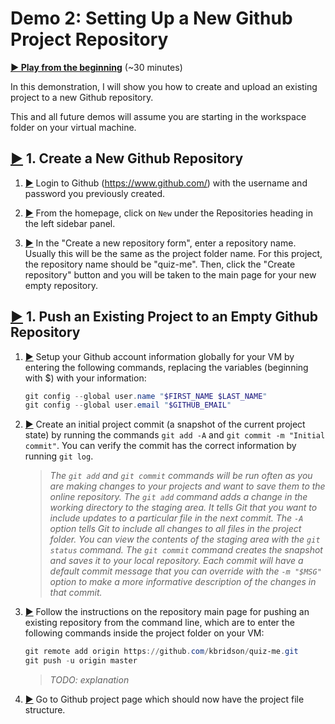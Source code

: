 # Demo 2: Setting Up a New Github Project Repository

[**▶️ Play from the beginning**](https://www.youtube.com/watch?v=EkAeZrr_5gk&list=PL0s90BggiDzyveaaQjXBYOAkLpTxk_pTo&index=2&t=0s) (~30 minutes)

In this demonstration, I will show you how to create and upload an existing project to a new Github repository.

This and all future demos will assume you are starting in the workspace folder on your virtual machine.

## [▶️](https://www.youtube.com/watch?v=EkAeZrr_5gk&list=PL0s90BggiDzyveaaQjXBYOAkLpTxk_pTo&index=2&t=1m30s) 1. Create a New Github Repository

1. [▶️](https://www.youtube.com/watch?v=EkAeZrr_5gk&list=PL0s90BggiDzyveaaQjXBYOAkLpTxk_pTo&index=2&t=1m33s) Login to Github (<https://www.github.com/>) with the username and password you previously created.

1. [▶️](https://www.youtube.com/watch?v=EkAeZrr_5gk&list=PL0s90BggiDzyveaaQjXBYOAkLpTxk_pTo&index=2&t=2m02s) From the homepage, click on `New` under the Repositories heading in the left sidebar panel.

1. [▶️](https://www.youtube.com/watch?v=EkAeZrr_5gk&list=PL0s90BggiDzyveaaQjXBYOAkLpTxk_pTo&index=2&t=3m18s) In the "Create a new repository form", enter a repository name. Usually this will be the same as the project folder name. For this project, the repository name should be "quiz-me". Then, click the "Create repository" button and you will be taken to the main page for your new empty repository.

## [▶️](https://www.youtube.com/watch?v=EkAeZrr_5gk&list=PL0s90BggiDzyveaaQjXBYOAkLpTxk_pTo&index=2&t=1m30s) 1. Push an Existing Project to an Empty Github Repository

1. [▶️](https://www.youtube.com/watch?v=EkAeZrr_5gk&list=PL0s90BggiDzyveaaQjXBYOAkLpTxk_pTo&index=2&t=4m45s) Setup your Github account information globally for your VM by entering the following commands, replacing the variables (beginning with $) with your information:

    ```Powershell
    git config --global user.name "$FIRST_NAME $LAST_NAME"
    git config --global user.email "$GITHUB_EMAIL"
    ```

1. [▶️](https://www.youtube.com/watch?v=EkAeZrr_5gk&list=PL0s90BggiDzyveaaQjXBYOAkLpTxk_pTo&index=2&t=4m45s) Create an initial project commit (a snapshot of the current project state) by running the commands `git add -A` and `git commit -m "Initial commit"`. You can verify the commit has the correct information by running `git log`.

    > _The `git add` and `git commit` commands will be run often as you are making changes to your projects and want to save them to the online repository. The `git add` command adds a change in the working directory to the staging area. It tells Git that you want to include updates to a particular file in the next commit. The `-A` option tells Git to include all changes to all files in the project folder. You can view the contents of the staging area with the `git status` command. The `git commit` command creates the snapshot and saves it to your local repository. Each commit will have a default commit message that you can override with the `-m "$MSG"` option to make a more informative description of the changes in that commit._

1. [▶️](https://www.youtube.com/watch?v=EkAeZrr_5gk&list=PL0s90BggiDzyveaaQjXBYOAkLpTxk_pTo&index=2&t=4m45s) Follow the instructions on the repository main page for pushing an existing repository from the command line, which are to enter the following commands inside the project folder on your VM:

    ```Powershell
    git remote add origin https://github.com/kbridson/quiz-me.git
    git push -u origin master
    ```

    > _TODO: explanation_

1. [▶️](https://www.youtube.com/watch?v=EkAeZrr_5gk&list=PL0s90BggiDzyveaaQjXBYOAkLpTxk_pTo&index=2&t=4m45s) Go to Github project page which should now have the project file structure.
